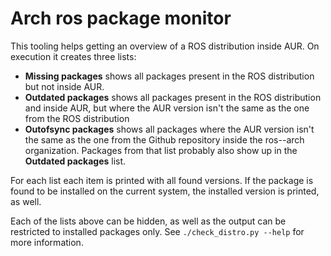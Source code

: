 # Arch ros package monitor

This tooling helps getting an overview of a ROS distribution inside AUR. On execution it creates
three lists:
 * **Missing packages** shows all packages present in the ROS distribution but not inside AUR.
 * **Outdated packages** shows all packages present in the ROS distribution and inside AUR, but
   where the AUR version isn't the same as the one from the ROS distribution
 * **Outofsync packages** shows all packages where the AUR version isn't the same as the one
   from the Github repository inside the ros-<distro>-arch organization. Packages from that list
   probably also show up in the **Outdated packages** list.

For each list each item is printed with all found versions. If the package is found to be installed
on the current system, the installed version is printed, as well.

Each of the lists above can be hidden, as well as the output can be restricted to installed packages
only. See `./check_distro.py --help` for more information.
